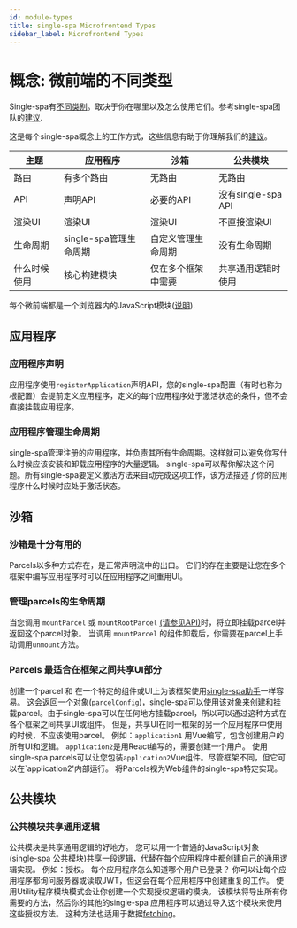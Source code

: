 ```yaml
---
id: module-types
title: single-spa Microfrontend Types
sidebar_label: Microfrontend Types
---
```


# 概念: 微前端的不同类型

Single-spa有[不同类别](/docs/microfrontends-concept/#types-of-microfrontends)。取决于你在哪里以及怎么使用它们。参考single-spa团队的[建议](/docs/recommended-setup/#applications-versus-parcels-versus-utility-modules).

这是每个single-spa概念上的工作方式，这些信息有助于你理解我们的[建议](/docs/recommended-setup/#applications-versus-parcels-versus-utility-modules)。

| 主题                | 应用程序                       | 沙箱                              | 公共模块                              |
| -------------------- | --------------------------------- | ------------------------------------ | ------------------------------------ |
| 路由              | 有多个路由              | 无路由                         | 无路由                        |
| API                  | 声明API                   | 必要的API                        | 没有single-spa API                   |
| 渲染UI          | 渲染UI                       | 渲染UI                           | 不直接渲染UI          |
| 生命周期           | single-spa管理生命周期     | 自定义管理生命周期            | 没有生命周期                        |
| 什么时候使用          | 核心构建模块              | 仅在多个框架中需要 | 共享通用逻辑时使用         |

每个微前端都是一个浏览器内的JavaScript模块([说明](/docs/recommended-setup#in-browser-versus-build-time-modules)).

## 应用程序

### 应用程序声明

应用程序使用`registerApplication`声明API，您的single-spa配置（有时也称为根配置）会提前定义应用程序，定义的每个应用程序处于激活状态的条件，但不会直接挂载应用程序。

### 应用程序管理生命周期

single-spa管理注册的应用程序，并负责其所有生命周期。这样就可以避免你写什么时候应该安装和卸载应用程序的大量逻辑。 single-spa可以帮你解决这个问题。所有single-spa要定义激活方法来自动完成这项工作，该方法描述了你的应用程序什么时候时应处于激活状态。

## 沙箱

### 沙箱是十分有用的

Parcels以多种方式存在，是正常声明流中的出口。 它们的存在主要是让您在多个框架中编写应用程序时可以在应用程序之间重用UI。

### 管理parcels的生命周期

当您调用 `mountParcel` 或 `mountRootParcel` [(请参见API)](/docs/parcels-api.md)时，将立即挂载parcel并返回这个parcel对象。 当调用 `mountParcel` 的组件卸载后，你需要在parcel上手动调用`unmount`方法。

### Parcels 最适合在框架之间共享UI部分

创建一个parcel 和 在一个特定的组件或UI上为该框架使用[single-spa助手](/docs/ecosystem#help-for-frameworks)一样容易。 这会返回一个对象(`parcelConfig`)，single-spa可以使用该对象来创建和挂载parcel。由于single-spa可以在任何地方挂载parcel，所以可以通过这种方式在各个框架之间共享UI或组件。 但是，共享UI在同一框架的另一个应用程序中使用的时候，不应该使用parcel。
例如：`application1` 用Vue编写，包含创建用户的所有UI和逻辑。 `application2`是用React编写的，需要创建一个用户。 使用single-spa parcels可以让您包装`application2`Vue组件。尽管框架不同，但它可以在`application2'内部运行。
将Parcels视为Web组件的single-spa特定实现。

## 公共模块

### 公共模块共享通用逻辑

公共模块是共享通用逻辑的好地方。 您可以用一个普通的JavaScript对象 (single-spa 公共模块)共享一段逻辑，代替在每个应用程序中都创建自己的通用逻辑实现。
例如：授权。 每个应用程序怎么知道哪个用户已登录？ 你可以让每个应用程序都询问服务器或读取JWT，但这会在每个应用程序中创建重复的工作。
使用Utility程序模块模式会让你创建一个实现授权逻辑的模块。 该模块将导出所有你需要的方法，然后你的其他的single-spa 应用程序可以通过导入这个模块来使用这些授权方法。
这种方法也适用于数据[fetching](/docs/recommended-setup#api-data)。